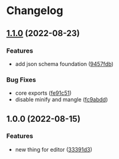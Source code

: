 # Changelog

## [1.1.0](https://github.com/play-co/comet/compare/editor-v1.0.0...editor-v1.1.0) (2022-08-23)


### Features

* add json schema foundation ([9457fdb](https://github.com/play-co/comet/commit/9457fdbd8d1ab34322587a8fad4a256297f25aa5))


### Bug Fixes

* core exports ([fe91c51](https://github.com/play-co/comet/commit/fe91c5142396bfc44a09f60cb148e4e37a306afe))
* disable minify and mangle ([fc9abdd](https://github.com/play-co/comet/commit/fc9abddf5664febd2bb38057e97845a30b77f3d9))

## 1.0.0 (2022-08-15)


### Features

* new thing for editor ([33391d3](https://github.com/achamas-playco/monorepo-test/commit/33391d3f7293ee665cb315c88721c77e21b8a257))
